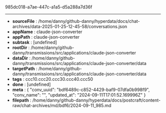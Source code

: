# [](https://claude.ai/chat/bdf6489c-c852-4429-baf9-07dfa0b998f9)

985dc018-a7ae-447c-a1a5-d5a288a7d36f



---

* **sourceFile** : /home/danny/github-danny/hyperdata/docs/chat-archives/data-2025-01-25-12-45-58/conversations.json
* **appName** : claude-json-converter
* **appPath** : claude-json-converter
* **subtask** : [undefined]
* **rootDir** : /home/danny/github-danny/transmissions/src/applications/claude-json-converter
* **dataDir** : /home/danny/github-danny/transmissions/src/applications/claude-json-converter/data
* **targetPath** : /home/danny/github-danny/transmissions/src/applications/claude-json-converter/data
* **tags** : ccc10.ccc20.ccc30.ccc40.ccc50
* **done** : [undefined]
* **meta** : {
  "conv_uuid": "bdf6489c-c852-4429-baf9-07dfa0b998f9",
  "conv_name": "",
  "updated_at": "2024-09-11T17:01:52.169996Z"
}
* **filepath** : /home/danny/github-danny/hyperdata/docs/postcraft/content-raw/chat-archives/md/bdf6/2024-09-11_985.md